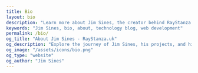 ```yaml
---
title: Bio
layout: bio
description: "Learn more about Jim Sines, the creator behind RayStanza.uk."
keywords: "Jim Sines, bio, about, technology blog, web development"
permalink: /bio/
og_title: "About Jim Sines - RayStanza.uk"
og_description: "Explore the journey of Jim Sines, his projects, and his passion for creativity and technology."
og_image: "/assets/icons/bio.png"
og_type: "website"
og_author: "Jim Sines"
---
```

